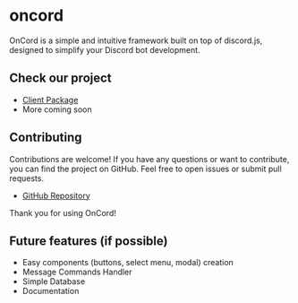 # oncord
OnCord is a simple and intuitive framework built on top of discord.js, designed to simplify your Discord bot development.

## Check our project
- [Client Package](https://github.com/igorwastaken/oncord/tree/main/packages)
- More coming soon

## Contributing

Contributions are welcome! If you have any questions or want to contribute, you can find the project on GitHub. Feel free to open issues or submit pull requests.

- [GitHub Repository](https://github.com/igorwastaken/oncord)

Thank you for using OnCord!

## Future features (if possible)
- Easy components (buttons, select menu, modal) creation
- Message Commands Handler
- Simple Database
- Documentation